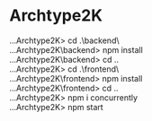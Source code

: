 # Archtype2K

...Archtype2K> cd .\backend\ </br>
...Archtype2K\backend> npm install </br>
...Archtype2K\backend> cd .. </br>
...Archtype2K> cd .\frontend\ </br>
...Archtype2K\frontend> npm install </br>
...Archtype2K\frontend> cd .. </br>
...Archtype2K> npm i concurrently </br>
...Archtype2K> npm start </br>
